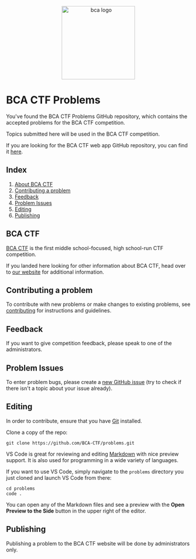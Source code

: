 <center>
<img alt="bca logo" src="https://lh5.googleusercontent.com/b71zMOQnUd3d3GgJFhNX_FObcOhal-7k_6WvsdwR43bnvLFzSzsaL_lZvC8Uj2YJpW_8VXngvjLCQ8yXjRMq=w1920-h927-rw" width="200px">
</center>

# BCA CTF Problems

You've found the BCA CTF Problems GitHub repository, which contains the accepted problems for the BCA CTF competition.

Topics submitted here will be used in the BCA CTF competition.

If you are looking for the BCA CTF web app GitHub repository, you can find it [here](https://github.com/BCA-CTF/web).

## Index
1. [About BCA CTF](#bca-ctf)
2. [Contributing a problem](#contributing-a-problem)
3. [Feedback](#feedback)
4. [Problem Issues](#problem-issues)
5. [Editing](#editing)
6. [Publishing](#publishing)

## BCA CTF

[BCA CTF](https://github.com/BCA-CTF/) is the first middle school-focused, high school-run CTF competition.

If you landed here looking for other information about BCA CTF, head over to [our website](https://github.com/BCA-CTF/) for additional information.

## Contributing a problem

To contribute with new problems or make changes to existing problems, see [contributing](https://github.com/BCA-CTF/problems/blob/master/CONTRIBUTING.md) for instructions and guidelines.

## Feedback

If you want to give competition feedback, please speak to one of the administrators.

## Problem Issues

To enter problem bugs, please create a [new GitHub issue](https://github.com/BCA-CTF/problems/issues) (try to check if there isn't a topic about your issue already).

## Editing

In order to contribute, ensure that you have [Git](https://git-scm.com/downloads) installed.

Clone a copy of the repo:

```
git clone https://github.com/BCA-CTF/problems.git
```

VS Code is great for reviewing and editing [Markdown](https://code.visualstudio.com/docs/languages/markdown) with nice preview support.  It is also used for programming in a wide variety of languages.

If you want to use VS Code, simply navigate to the `problems` directory you just cloned and launch VS Code from there:

```
cd problems
code .
```

You can open any of the Markdown files and see a preview with the **Open Preview to the Side** button in the upper right of the editor.

## Publishing

Publishing a problem to the BCA CTF website will be done by administrators only.
